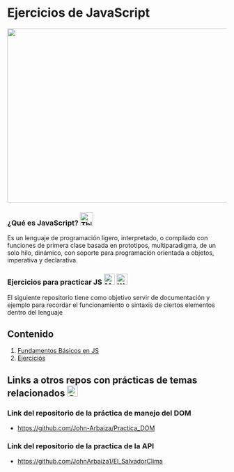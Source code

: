 # Ejercicios de JavaScript
 <img src="https://github.com/user-attachments/assets/da13d015-1d09-43c1-8a59-3031f98ea698" alt="" style="width: 800px; height: 400px ;">

### ¿Qué es JavaScript?  <img src="https://raw.githubusercontent.com/Tarikul-Islam-Anik/Animated-Fluent-Emojis/master/Emojis/Smilies/Thinking%20Face.png" alt="Thinking Face" width="30" height="30" />
Es un lenguaje de programación ligero, interpretado, o compilado con funciones de primera clase basada en prototipos, multiparadigma, de un solo hilo, dinámico, con soporte para programación orientada a objetos, imperativa y declarativa.


### Ejercicios para practicar JS <img src="https://raw.githubusercontent.com/Tarikul-Islam-Anik/Animated-Fluent-Emojis/master/Emojis/People/Man%20Technologist.png" alt="Man Technologist" width="25" height="25" /> <img src="https://raw.githubusercontent.com/Tarikul-Islam-Anik/Animated-Fluent-Emojis/master/Emojis/People/Woman%20Technologist.png" alt="Woman Technologist" width="25" height="25" />
El siguiente repositorio tiene como objetivo servir de documentación y ejemplo para recordar el funcionamiento o sintaxis de ciertos elementos dentro del lenguaje

## Contenido 
1. [Fundamentos Básicos en JS](https://github.com/John-Arbaiza/Ejercicios_JS/tree/main/B%C3%A1sicos-JS)
2. [Ejerciciós](https://github.com/John-Arbaiza/Ejercicios_JS/tree/main/Ejercicios)

## Links a otros repos con prácticas de temas relacionados <img src="https://raw.githubusercontent.com/Tarikul-Islam-Anik/Animated-Fluent-Emojis/master/Emojis/Smilies/Confounded%20Face.png" alt="Confounded Face" width="25" height="25" />

### Link del repositorio de la práctica de manejo del DOM
* https://github.com/John-Arbaiza/Practica_DOM
### Link del repositorio de la practica de la API
* https://github.com/JohnArbaiza1/El_SalvadorClima



